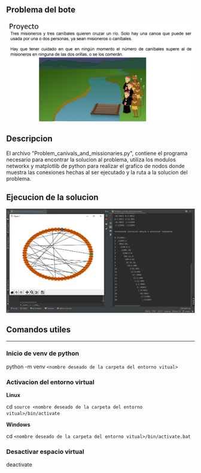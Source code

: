## Problema del bote
  
  ![planteamiento](https://github.com/Eduardo-L-R/Algoritmos/blob/master/Problem%20of%20river/Problem.PNG?raw=true)
  
## Descripcion

El archivo "Problem_canivals_and_missionaries.py", contiene el programa necesario para encontrar la solucion al problema, utiliza los modulos networkx y matplotlib de python para realizar el grafico de nodos donde muestra las conexiones hechas al ser ejecutado y la ruta a la solucion del problema.

## Ejecucion de la solucion

  ![Ejecucion de la solucion](https://github.com/Eduardo-L-R/Algoritmos/blob/master/Problem%20of%20river/Problem_execution.PNG?raw=true)

## Comandos utiles

---
### Inicio de venv de python

  python -m venv `<nombre deseado de la carpeta del entorno vitual>`
  
### Activacion del entorno virtual
  
  **Linux**
  
  cd `source <nombre deseado de la carpeta del entorno vitual>/bin/activate`
  
  **Windows**
  
  cd `<nombre deseado de la carpeta del entorno vitual>/bin/activate.bat`
### Desactivar espacio virtual

  deactivate
